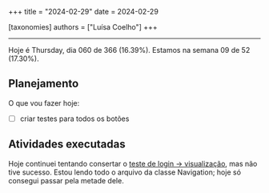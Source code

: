 +++
title = "2024-02-29"
date = 2024-02-29

[taxonomies]
authors = ["Luísa Coelho"]
+++

---

Hoje é Thursday, dia 060 de 366 (16.39%). Estamos na semana 09 de 52 (17.30%).

## Planejamento

O que vou fazer hoje:

- [ ] criar testes para todos os botões

## Atividades executadas

Hoje continuei tentando consertar o [teste de login -> visualização](https://github.com/OmnicodeSolutions/luisa_drf_flutter_client/blob/3903e1a7c6567808555c08c0a3ede2c9b97fffb2/test/login_test.dart#L156C3-L181C6), mas não tive sucesso. Estou lendo todo o arquivo da classe Navigation; hoje só consegui passar pela metade dele.
